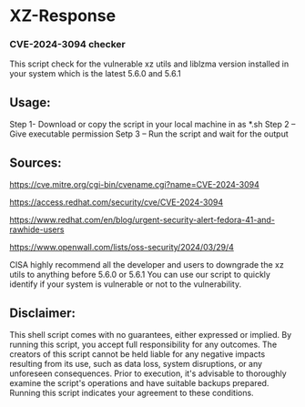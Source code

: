 # XZ-Response

<h3>CVE-2024-3094 checker</h3>

This script check for the vulnerable xz utils and liblzma version installed in your system which is the latest 5.6.0 and 5.6.1

<h2>Usage:</h2>

Step 1- Download or copy the script in your local machine in as *.sh
Step 2 – Give executable permission
Setp 3 – Run the script and wait for the output

<h2>Sources:</h2>

https://cve.mitre.org/cgi-bin/cvename.cgi?name=CVE-2024-3094

https://access.redhat.com/security/cve/CVE-2024-3094

https://www.redhat.com/en/blog/urgent-security-alert-fedora-41-and-rawhide-users

https://www.openwall.com/lists/oss-security/2024/03/29/4

CISA highly recommend all the developer and users to downgrade the xz utils to anything before 5.6.0 or 5.6.1
You can use our script to quickly identify if your system is vulnerable or not to the vulnerability.


<h2>Disclaimer:</h2>

This shell script comes with no guarantees, either expressed or implied. By running this script, you accept full responsibility for any outcomes. The creators of this script cannot be held liable for any negative impacts resulting from its use, such as data loss, system disruptions, or any unforeseen consequences. Prior to execution, it's advisable to thoroughly examine the script's operations and have suitable backups prepared. Running this script indicates your agreement to these conditions.
